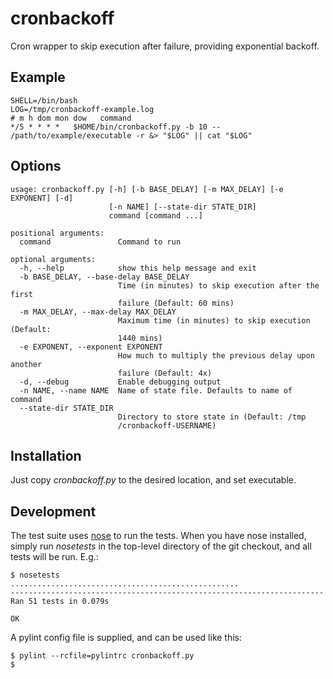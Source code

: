 cronbackoff
===========

Cron wrapper to skip execution after failure, providing exponential backoff.

Example
-------
    SHELL=/bin/bash
    LOG=/tmp/cronbackoff-example.log
    # m h dom mon dow   command
    */5 * * * *   $HOME/bin/cronbackoff.py -b 10 -- /path/to/example/executable -r &> "$LOG" || cat "$LOG"

Options
-------
    usage: cronbackoff.py [-h] [-b BASE_DELAY] [-m MAX_DELAY] [-e EXPONENT] [-d]
                          [-n NAME] [--state-dir STATE_DIR]
                          command [command ...]

    positional arguments:
      command               Command to run

    optional arguments:
      -h, --help            show this help message and exit
      -b BASE_DELAY, --base-delay BASE_DELAY
                            Time (in minutes) to skip execution after the first
                            failure (Default: 60 mins)
      -m MAX_DELAY, --max-delay MAX_DELAY
                            Maximum time (in minutes) to skip execution (Default:
                            1440 mins)
      -e EXPONENT, --exponent EXPONENT
                            How much to multiply the previous delay upon another
                            failure (Default: 4x)
      -d, --debug           Enable debugging output
      -n NAME, --name NAME  Name of state file. Defaults to name of command
      --state-dir STATE_DIR
                            Directory to store state in (Default: /tmp
                            /cronbackoff-USERNAME)

Installation
------------
Just copy *cronbackoff.py* to the desired location, and set executable.

Development
-----------
The test suite uses [nose](https://nose.readthedocs.org/) to run the tests. When you have nose installed, simply run *nosetests* in the top-level directory of the git checkout, and all tests will be run. E.g.:

    $ nosetests
    ...................................................
    ----------------------------------------------------------------------
    Ran 51 tests in 0.079s
    
    OK

A pylint config file is supplied, and can be used like this:

    $ pylint --rcfile=pylintrc cronbackoff.py
    $
